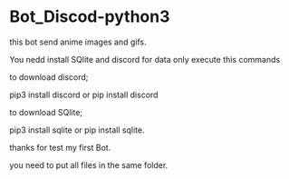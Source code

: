 # Bot_Discod-python3
this bot send anime images and gifs.



You nedd install SQlite and discord for data only execute this commands


to download discord;

pip3 install discord or pip install discord

to download SQlite;

pip3 install sqlite or pip install sqlite.


thanks for test my first Bot.

you need to put all files in the same folder.
 
